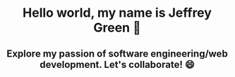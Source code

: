 # <h1 align="center">Hello world, my name is Jeffrey Green 👋</h1>

## <h2 align="center">Explore my passion of software engineering/web development. Let's collaborate! 😄</h2>

<!--
**jeffreygreenjr/jeffreygreenjr** is a ✨ _special_ ✨ repository because its `README.md` (this file) appears on your GitHub profile.

Here are some ideas to get you started:

- 🔭 I’m currently working on ...
- 🌱 I’m currently learning ...
- 👯 I’m looking to collaborate on ...
- 🤔 I’m looking for help with ...
- 💬 Ask me about ...
- 📫 How to reach me: ...
- 😄 Pronouns: ...
- ⚡ Fun fact: ...
-->

<!-- #### Languages and Tools:

![image](https://user-images.githubusercontent.com/102068506/175063380-1aeb68ff-b67e-4f23-8852-49f9e1f26066.png)
![image](https://user-images.githubusercontent.com/102068506/175063433-b3d617ed-f131-4245-897e-ed29a1b3491e.png)
![image](https://user-images.githubusercontent.com/102068506/175063460-68d62cb3-30d3-4055-ae13-2b958a08c9c5.png)
![image](https://user-images.githubusercontent.com/102068506/175063835-3a460ff7-ace7-45a9-8c6b-2cf8040b26f4.png)
![image](https://user-images.githubusercontent.com/102068506/175063683-cda84c1e-eb40-4e0c-9a3b-491570298444.png)
![image](https://user-images.githubusercontent.com/102068506/175063543-9003f391-b377-461d-91ab-df1e517027b6.png)
![image](https://user-images.githubusercontent.com/102068506/175063594-a5f033ca-7cae-4e25-9b94-9a5a6632daa5.png)
![image](https://user-images.githubusercontent.com/102068506/175063942-f99be1be-a8b8-4509-bd19-faa13bfebc5e.png)
![image](https://user-images.githubusercontent.com/102068506/175063985-d571e7fc-ad8d-4f16-b6d1-1fdc319a8114.png)
![image](https://user-images.githubusercontent.com/102068506/175064012-1d134b6f-146a-4339-a8b0-b24f1aff8e85.png)
![image](https://user-images.githubusercontent.com/102068506/175064035-d12efd96-7cb8-4f1c-b7a7-e215f80ba3ab.png)
![image](https://user-images.githubusercontent.com/102068506/175064107-332d7e64-afab-4ae2-88e0-8c9662f65f3b.png)
![image](https://user-images.githubusercontent.com/102068506/175064182-3386647a-5873-4fa5-a4bb-3c79759f9b87.png)
![image](https://user-images.githubusercontent.com/102068506/175064231-85d30200-9ea2-4fae-85f1-c10082b66bb7.png)
![image](https://user-images.githubusercontent.com/102068506/175064297-3ddfdc13-bb52-44da-b267-08baa7b50946.png)
 -->







